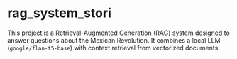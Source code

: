 # rag_system_stori
This project is a Retrieval-Augmented Generation (RAG) system designed to answer questions about the Mexican Revolution.  It combines a local LLM (`google/flan-t5-base`) with context retrieval from vectorized documents. 
